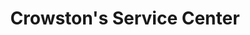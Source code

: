 ---
title: "Crowston's Service Center"
url: /mount-vernon/crowstons-service-center/
shop: car repair
---